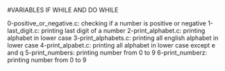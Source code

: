 #VARIABLES IF WHILE AND DO WHILE


0-positive_or_negative.c: checking if a number is positive or negative
1-last_digit.c: printing last digit of a number
2-print_alphabet.c: printing alphabet in lower case
3-print_alphabets.c: printing all english alphabet in lower case
4-print_alpabet.c: printing all alphabet in lower case except e and q
5-print_numbers: printing number from 0 to 9
6-print_numberz: printing number from 0 to 9
